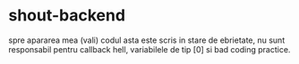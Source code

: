 # shout-backend

spre apararea mea (vali) codul asta este scris in stare de ebrietate, nu sunt responsabil pentru callback hell,
variabilele de tip [0] si bad coding practice.
